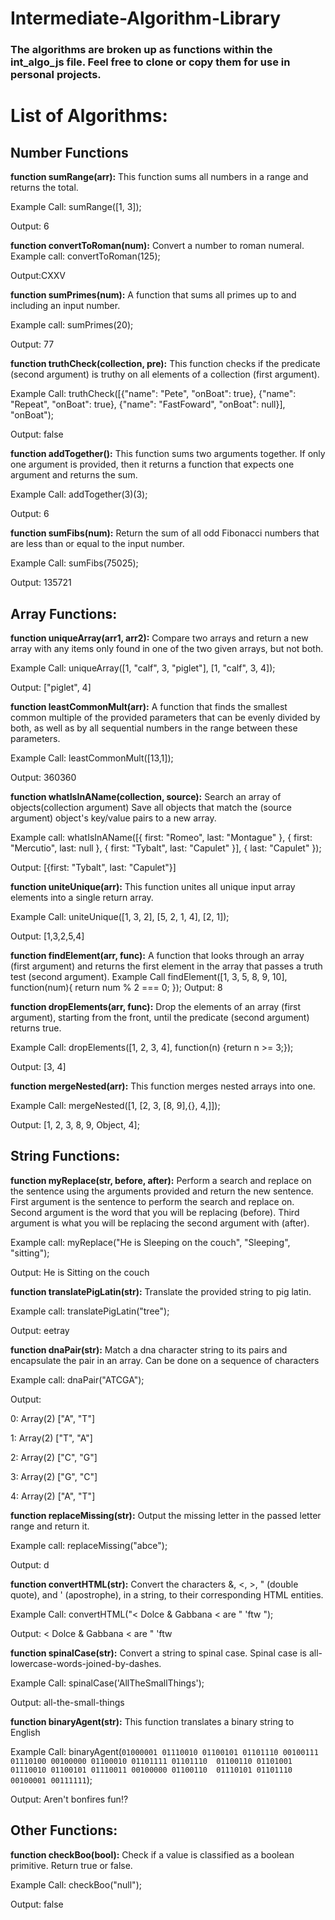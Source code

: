 # Intermediate-Algorithm-Library

### The algorithms are broken up as functions within the int_algo_js file.  Feel free to clone or copy them for use in personal projects.

# List of Algorithms:

## Number Functions


**function sumRange(arr):** This function sums all numbers in a range and returns the total.

Example Call: sumRange([1, 3]);

Output: 6


**function convertToRoman(num):** 
Convert a number to roman numeral.
Example call: convertToRoman(125);

Output:CXXV


**function sumPrimes(num):** A function that sums all primes up to and including an input number.

Example call: sumPrimes(20);

Output: 77


**function truthCheck(collection, pre):** This function checks if the predicate (second argument) 
is truthy on all elements of a collection (first argument).

Example Call:
truthCheck([{"name": "Pete", "onBoat": true}, {"name": "Repeat", "onBoat": true}, 
  {"name": "FastFoward", "onBoat": null}], "onBoat"); 

Output: false


**function addTogether():**
This function sums two arguments together. 
If only one argument is provided, 
then it returns a function that expects one argument and returns the sum.

Example Call:
addTogether(3)(3);

Output: 6


**function sumFibs(num):**
Return the sum of all odd Fibonacci numbers 
that are less than or equal to the input number.

Example Call:
sumFibs(75025);

Output: 135721


## Array Functions:


**function uniqueArray(arr1, arr2):**
Compare two arrays and return a new array 
with any items only found in one of the two given arrays, 
but not both. 

Example Call:
uniqueArray([1, "calf", 3, "piglet"], [1, "calf", 3, 4]);

Output: ["piglet", 4]


**function leastCommonMult(arr):**
A function that finds the smallest common multiple 
of the provided parameters that can be evenly divided by both, 
as well as by all sequential numbers in the range between these parameters.

Example Call:
leastCommonMult([13,1]);

Output: 360360


**function whatIsInAName(collection, source):**
Search an array of objects(collection argument) 
Save all objects that match the (source argument) object's 
key/value pairs to a new array.

Example call:
whatIsInAName([{ first: "Romeo", last: "Montague" }, 
{ first: "Mercutio", last: null }, { first: "Tybalt", last: "Capulet" }], 
{ last: "Capulet" });

Output: [{first: "Tybalt", last: "Capulet"}]


**function uniteUnique(arr):**
This function unites all unique input array 
elements into a single return array. 

Example Call:
uniteUnique([1, 3, 2], [5, 2, 1, 4], [2, 1]);

Output: [1,3,2,5,4]


**function findElement(arr, func):**
A function that looks through an array (first argument) and 
returns the first element in the array that passes a truth test (second argument).
Example Call
findElement([1, 3, 5, 8, 9, 10], function(num){ return num % 2 === 0; });
Output: 8


**function dropElements(arr, func):**
Drop the elements of an array (first argument), 
starting from the front, until the predicate (second argument) returns true.

Example Call:
dropElements([1, 2, 3, 4], function(n) {return n >= 3;});

Output: [3, 4]


**function mergeNested(arr):** 
This function merges nested arrays into one.

Example Call: 
mergeNested([1, [2, 3, [8, 9],{}, 4,]]);

Output: [1, 2, 3, 8, 9, Object, 4];


## String Functions:

**function myReplace(str, before, after):**
Perform a search and replace on the sentence using the arguments provided and return the new sentence.
First argument is the sentence to perform the search and replace on.
Second argument is the word that you will be replacing (before).
Third argument is what you will be replacing the second argument with (after).

Example call:
myReplace("He is Sleeping on the couch", "Sleeping", "sitting");

Output: He is Sitting on the couch


**function translatePigLatin(str):** 
Translate the provided string to pig latin.

Example call:
translatePigLatin("tree");

Output: eetray


**function dnaPair(str):** 
Match a dna character string to its pairs and encapsulate the pair in an array.
Can be done on a sequence of characters

Example call:
dnaPair("ATCGA");

Output: 

0: Array(2) ["A", "T"]

1: Array(2) ["T", "A"]

2: Array(2) ["C", "G"]

3: Array(2) ["G", "C"]

4: Array(2) ["A", "T"]


**function replaceMissing(str):** 
Output the missing letter in the passed letter range and return it.

Example call:
replaceMissing("abce");

Output: d


**function convertHTML(str):**
Convert the characters &, <, >, " (double quote), and ' (apostrophe), 
in a string, to their corresponding HTML entities.

Example Call:
convertHTML("< Dolce & Gabbana < are \" \'ftw ");

Output: &lt; Dolce &amp; Gabbana &lt; are &quot; &apos;ftw 


**function spinalCase(str):**
Convert a string to spinal case. 
Spinal case is all-lowercase-words-joined-by-dashes.

Example Call:
spinalCase('AllTheSmallThings');

Output: all-the-small-things

**function binaryAgent(str):**
This function translates a binary string to English

Example Call:
binaryAgent(`01000001 01110010 01100101 01101110 00100111 
01110100 00100000 01100010 01101111 01101110 
01100110 01101001 01110010 01100101 01110011 00100000 01100110 
01110101 01101110 00100001 00111111`);

Output: Aren't bonfires fun!?


## Other Functions:

**function checkBoo(bool):**
Check if a value is classified as a boolean primitive. Return true or false.

Example Call:
checkBoo("null");

Output: false
